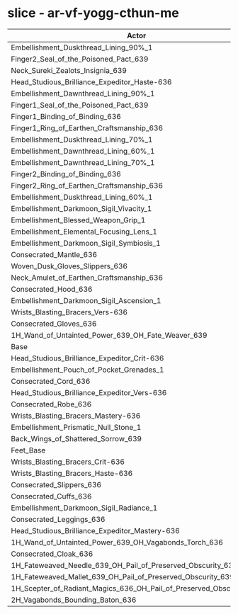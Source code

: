 # slice - ar-vf-yogg-cthun-me
| Actor | DPS | Increase |
|---|:---:|:---:|
|Embellishment_Duskthread_Lining_90%_1|1366136|0.89%|
|Finger2_Seal_of_the_Poisoned_Pact_639|1366091|0.88%|
|Neck_Sureki_Zealots_Insignia_639|1364187|0.74%|
|Head_Studious_Brilliance_Expeditor_Haste-636|1362908|0.65%|
|Embellishment_Dawnthread_Lining_90%_1|1362163|0.59%|
|Finger1_Seal_of_the_Poisoned_Pact_639|1361376|0.53%|
|Finger1_Binding_of_Binding_636|1360908|0.50%|
|Finger1_Ring_of_Earthen_Craftsmanship_636|1360886|0.50%|
|Embellishment_Duskthread_Lining_70%_1|1360488|0.47%|
|Embellishment_Dawnthread_Lining_60%_1|1360313|0.46%|
|Embellishment_Dawnthread_Lining_70%_1|1359955|0.43%|
|Finger2_Binding_of_Binding_636|1359302|0.38%|
|Finger2_Ring_of_Earthen_Craftsmanship_636|1358321|0.31%|
|Embellishment_Duskthread_Lining_60%_1|1358247|0.30%|
|Embellishment_Darkmoon_Sigil_Vivacity_1|1357144|0.22%|
|Embellishment_Blessed_Weapon_Grip_1|1357055|0.22%|
|Embellishment_Elemental_Focusing_Lens_1|1356830|0.20%|
|Embellishment_Darkmoon_Sigil_Symbiosis_1|1355999|0.14%|
|Consecrated_Mantle_636|1355331|0.09%|
|Woven_Dusk_Gloves_Slippers_636|1355082|0.07%|
|Neck_Amulet_of_Earthen_Craftsmanship_636|1354988|0.06%|
|Consecrated_Hood_636|1354971|0.06%|
|Embellishment_Darkmoon_Sigil_Ascension_1|1354711|0.04%|
|Wrists_Blasting_Bracers_Vers-636|1354617|0.04%|
|Consecrated_Gloves_636|1354468|0.02%|
|1H_Wand_of_Untainted_Power_639_OH_Fate_Weaver_639|1354203|0.00%|
|Base|1354139|0.00%|
|Head_Studious_Brilliance_Expeditor_Crit-636|1354126|0.00%|
|Embellishment_Pouch_of_Pocket_Grenades_1|1354104|0.00%|
|Consecrated_Cord_636|1354005|-0.01%|
|Head_Studious_Brilliance_Expeditor_Vers-636|1353877|-0.02%|
|Consecrated_Robe_636|1353778|-0.03%|
|Wrists_Blasting_Bracers_Mastery-636|1353637|-0.04%|
|Embellishment_Prismatic_Null_Stone_1|1353578|-0.04%|
|Back_Wings_of_Shattered_Sorrow_639|1353403|-0.05%|
|Feet_Base|1352771|-0.10%|
|Wrists_Blasting_Bracers_Crit-636|1352453|-0.12%|
|Wrists_Blasting_Bracers_Haste-636|1352213|-0.14%|
|Consecrated_Slippers_636|1352187|-0.14%|
|Consecrated_Cuffs_636|1352100|-0.15%|
|Embellishment_Darkmoon_Sigil_Radiance_1|1351455|-0.20%|
|Consecrated_Leggings_636|1351143|-0.22%|
|Head_Studious_Brilliance_Expeditor_Mastery-636|1350899|-0.24%|
|1H_Wand_of_Untainted_Power_639_OH_Vagabonds_Torch_636|1350614|-0.26%|
|Consecrated_Cloak_636|1350327|-0.28%|
|1H_Fateweaved_Needle_639_OH_Pail_of_Preserved_Obscurity_639|1350228|-0.29%|
|1H_Fateweaved_Mallet_639_OH_Pail_of_Preserved_Obscurity_639|1348888|-0.39%|
|1H_Scepter_of_Radiant_Magics_636_OH_Pail_of_Preserved_Obscurity_639|1348558|-0.41%|
|2H_Vagabonds_Bounding_Baton_636|1346907|-0.53%|
